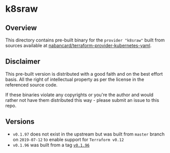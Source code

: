 # k8sraw

## Overview
This directory contains pre-built binary for the `provider "k8sraw"` built from sources available at
[nabancard/terraform-provider-kubernetes-yaml](https://github.com/nabancard/terraform-provider-kubernetes-yaml).

## Disclaimer
This pre-built version is distributed with a good faith and on the best effort basis.
All the right of intellectual property as per the license in the referenced source code.

If these binaries violate any copyrights or you're the author and would rather not have them
distributed this way - please submit an issue to this repo.

## Versions

* `v0.1.97` does not exist in the upstream but was built from `master` branch on `2019-07-12` to enable support for `Terraform v0.12`
* `v0.1.96` was built from a tag [`v0.1.96`](https://github.com/nabancard/terraform-provider-kubernetes-yaml/releases/tag/v0.1.96) 